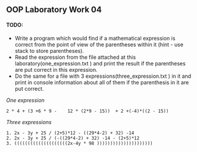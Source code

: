 ## OOP Laboratory Work 04

#### TODO:

- Write a program which would find if a mathematical expression is correct from the point of view of the parentheses within it (hint - use stack to store parentheses).
- Read the expression from the file attached at this laboratory(one_expression.txt ) and print the result if the parentheses are put correct in this expression.
- Do the same for a file with 3 expressions(three_expression.txt ) in it and print in console information about all of them if the parenthesis in it are put correct.

*One expression*

`2 * 4 + (3 +6 * 9 -    12 * (2*9 - 15))  + 2 +(-4)*((2 - 15))`

*Three expressions*

```
1. 2x - 3y + 25 / (2+5)*12 - ((29*4-2) + 32) -14
2. 2x - 3y + 25 / (-((29*4-2) + 32) -14 - (2+5)*12
3. ((((((((((((((((((((2x-4y * 98 )))))))))))))))))))))
```